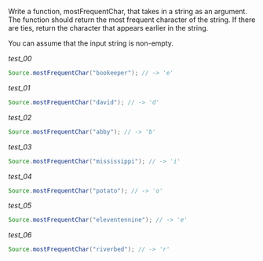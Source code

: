 Write a function, mostFrequentChar, that takes in a string as an argument. The function should return the most frequent character of the string. If there are ties, return the character that appears earlier in the string.

You can assume that the input string is non-empty.

_test_00_

```java
Source.mostFrequentChar("bookeeper"); // -> 'e'
```

_test_01_

```java
Source.mostFrequentChar("david"); // -> 'd'
```

_test_02_

```java
Source.mostFrequentChar("abby"); // -> 'b'
```

_test_03_

```java
Source.mostFrequentChar("mississippi"); // -> 'i'
```

_test_04_

```java
Source.mostFrequentChar("potato"); // -> 'o'
```

_test_05_

```java
Source.mostFrequentChar("eleventennine"); // -> 'e'
```

_test_06_

```java
Source.mostFrequentChar("riverbed"); // -> 'r'
```
